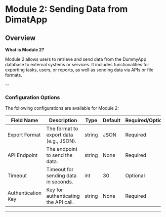 # Module 2: Sending Data from DimatApp

## Overview

**What is Module 2?**

Module 2 allows users to retrieve and send data from the DummyApp database to external systems or services. It includes functionalities for exporting tasks, users, or reports, as well as sending data via APIs or file formats.

--

### Configuration Options

The following configurations are available for Module 2:

| Field Name         | Description                               | Type     | Default   | Required/Optional |
|--------------------|-------------------------------------------|----------|-----------|-------------------|
| Export Format      | The format to export data (e.g., JSON).   | string   | JSON      | Required          |
| API Endpoint       | The endpoint to send the data.            | string   | None      | Required          |
| Timeout            | Timeout for sending data in seconds.      | int      | 30        | Optional          |
| Authentication Key | Key for authenticating the API call.      | string   | None      | Required          |

---
